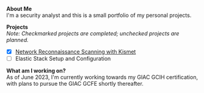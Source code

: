 **About Me**  
I'm a security analyst and this is a small portfolio of my personal projects.

**Projects**  
*Note: Checkmarked projects are completed; unchecked projects are planned.*

- [x] [Network Reconnaissance Scanning with Kismet](https://github.com/SeanPatrickLehey/Network-Reconnaissance-Scanning-with-Kismet)
- [ ] Elastic Stack Setup and Configuration

**What am I working on?**   
As of June 2023, I'm currently working towards my GIAC GCIH certification, with plans to pursue the GIAC GCFE shortly thereafter.
